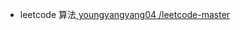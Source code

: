 

* leetcode 算法[ youngyangyang04 /leetcode-master](https://github.com/youngyangyang04/leetcode-master)